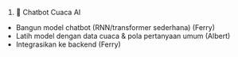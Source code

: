 1. 🤖 Chatbot Cuaca AI
- Bangun model chatbot (RNN/transformer sederhana) (Ferry)
- Latih model dengan data cuaca & pola pertanyaan umum (Albert)
- Integrasikan ke backend (Ferry)